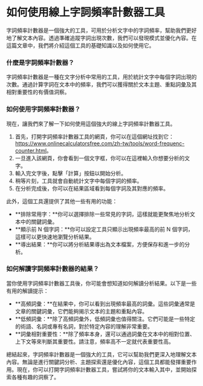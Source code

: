 如何使用線上字詞頻率計數器工具
===============

字詞頻率計數器是一個強大的工具，可用於分析文字中的字詞頻率，幫助我們更好地了解文本內容。透過準確追蹤字詞出現次數，我們可以發現模式並優化內容。在這篇文章中，我們將介紹這個工具的基礎知識以及如何使用它。

### 什麼是字詞頻率計數器？

字詞頻率計數器是一種在文字分析中常用的工具，用於統計文字中每個字詞出現的次數。通過計算字詞在文本中的頻率，我們可以獲得關於文本主題、重點詞彙及其相對重要性的有價值洞察。

### 如何使用字詞頻率計數器？

現在，讓我們來了解一下如何使用這個強大的線上字詞頻率計數器工具。

1. 首先，打開字詞頻率計數器工具的網頁，你可以在這個網址找到它：<https://www.onlinecalculatorsfree.com/zh-tw/tools/word-frequenc-counter.html>。
2. 一旦進入該網頁，你會看到一個文字框，你可以在這裡輸入你想要分析的文字。
3. 輸入完文字後，點擊「計算」按鈕以開始分析。
4. 稍等片刻，工具就會自動統計文字中每個字詞的頻率。
5. 在分析完成後，你可以在結果區域看到每個字詞及其對應的頻率。

此外，這個工具還提供了其他一些有用的功能：

- **排除常用字：**你可以選擇排除一些常見的字詞，這樣就能更聚焦地分析文本中的關鍵詞彙。
- **顯示前 N 個字詞：**你可以設定工具只顯示出現頻率最高的前 N 個字詞，這樣可以更快速地瀏覽分析結果。
- **導出結果：**你可以將分析結果導出為文本檔案，方便保存和進一步的分析。

### 如何解讀字詞頻率計數器的結果？

當你使用字詞頻率計數器工具後，你可能會想知道如何解讀分析結果。以下是一些有用的解讀提示：

- **高頻詞彙：**在結果中，你可以看到出現頻率最高的詞彙。這些詞彙通常是文章的關鍵詞彙，它們能夠揭示文本的主題和重點內容。
- **低頻詞彙：**除了高頻詞彙外，低頻詞彙也值得關注。它們可能是一些特定的術語、名詞或專有名詞，對於特定內容的理解非常重要。
- **詞彙相對重要性：**除了頻率本身，還可以通過詞彙在文本中的相對位置、上下文等來判斷其重要性。請注意，頻率高不一定就代表重要性高。

總結起來，字詞頻率計數器是一個強大的工具，它可以幫助我們更深入地理解文本內容。無論是進行關鍵詞分析、主題探索還是優化內容，這個工具都能發揮重要作用。現在，你可以打開字詞頻率計數器工具，嘗試將你的文本輸入其中，並開始探索各種有趣的洞察了。